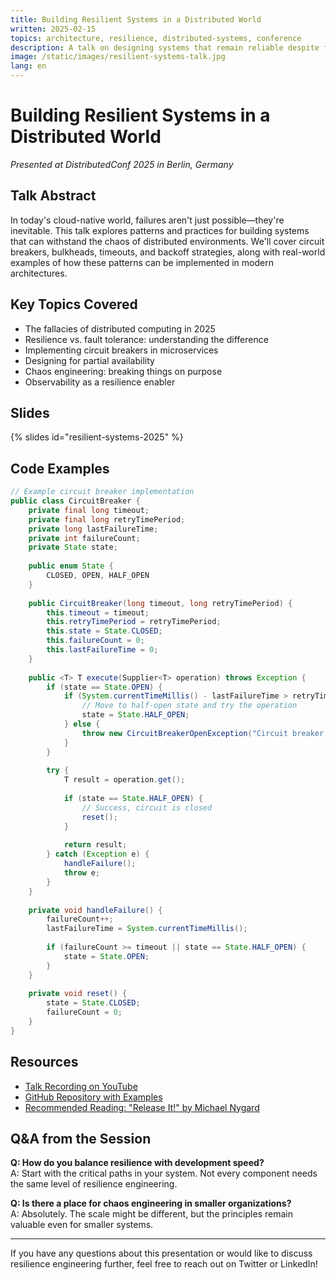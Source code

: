 ```yaml
---
title: Building Resilient Systems in a Distributed World
written: 2025-02-15
topics: architecture, resilience, distributed-systems, conference
description: A talk on designing systems that remain reliable despite failures in a distributed environment
image: /static/images/resilient-systems-talk.jpg
lang: en
---
```


# Building Resilient Systems in a Distributed World

*Presented at DistributedConf 2025 in Berlin, Germany*

## Talk Abstract

In today's cloud-native world, failures aren't just possible—they're inevitable. This talk explores patterns and practices for building systems that can withstand the chaos of distributed environments. We'll cover circuit breakers, bulkheads, timeouts, and backoff strategies, along with real-world examples of how these patterns can be implemented in modern architectures.

## Key Topics Covered

- The fallacies of distributed computing in 2025
- Resilience vs. fault tolerance: understanding the difference
- Implementing circuit breakers in microservices
- Designing for partial availability
- Chaos engineering: breaking things on purpose
- Observability as a resilience enabler

## Slides

{% slides id="resilient-systems-2025" %}

## Code Examples

```java
// Example circuit breaker implementation
public class CircuitBreaker {
    private final long timeout;
    private final long retryTimePeriod;
    private long lastFailureTime;
    private int failureCount;
    private State state;
    
    public enum State {
        CLOSED, OPEN, HALF_OPEN
    }
    
    public CircuitBreaker(long timeout, long retryTimePeriod) {
        this.timeout = timeout;
        this.retryTimePeriod = retryTimePeriod;
        this.state = State.CLOSED;
        this.failureCount = 0;
        this.lastFailureTime = 0;
    }
    
    public <T> T execute(Supplier<T> operation) throws Exception {
        if (state == State.OPEN) {
            if (System.currentTimeMillis() - lastFailureTime > retryTimePeriod) {
                // Move to half-open state and try the operation
                state = State.HALF_OPEN;
            } else {
                throw new CircuitBreakerOpenException("Circuit breaker is open");
            }
        }
        
        try {
            T result = operation.get();
            
            if (state == State.HALF_OPEN) {
                // Success, circuit is closed
                reset();
            }
            
            return result;
        } catch (Exception e) {
            handleFailure();
            throw e;
        }
    }
    
    private void handleFailure() {
        failureCount++;
        lastFailureTime = System.currentTimeMillis();
        
        if (failureCount >= timeout || state == State.HALF_OPEN) {
            state = State.OPEN;
        }
    }
    
    private void reset() {
        state = State.CLOSED;
        failureCount = 0;
    }
}
```

## Resources

- [Talk Recording on YouTube](https://youtube.com/watch?v=example)
- [GitHub Repository with Examples](https://github.com/example/resilient-systems)
- [Recommended Reading: "Release It!" by Michael Nygard](https://www.amazon.com/Release-Production-Ready-Software-Pragmatic-Programmers/dp/0978739213)

## Q&A from the Session

**Q: How do you balance resilience with development speed?**  
A: Start with the critical paths in your system. Not every component needs the same level of resilience engineering.

**Q: Is there a place for chaos engineering in smaller organizations?**  
A: Absolutely. The scale might be different, but the principles remain valuable even for smaller systems.

---

If you have any questions about this presentation or would like to discuss resilience engineering further, feel free to reach out on Twitter or LinkedIn!